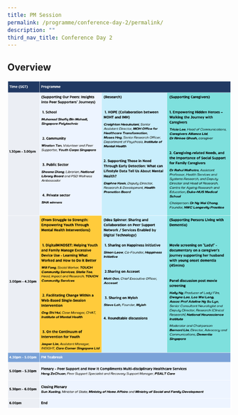```yaml
---
title: PM Session
permalink: /programme/conference-day-2/permalink/
description: ""
third_nav_title: Conference Day 2
---
```

## Overview
![](/images/day2pm.png)